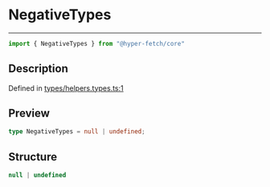 

# NegativeTypes

<div class="api-docs__separator" data-reactroot="">

---

</div><div class="api-docs__import" data-reactroot="">

```ts
import { NegativeTypes } from "@hyper-fetch/core"
```

</div><div class="api-docs__section">

## Description

</div><div class="api-docs__description"><span class="api-docs__do-not-parse">



</span></div><p class="api-docs__definition">

Defined in [types/helpers.types.ts:1](https://github.com/BetterTyped/hyper-fetch/blob/2ce105c7/packages/core/src/types/helpers.types.ts#L1)

</p><div class="api-docs__section">

## Preview

</div><div class="api-docs__preview type single">

```ts
type NegativeTypes = null | undefined;
```

</div><div class="api-docs__section">

## Structure

</div><div class="api-docs__returns">

```ts
null | undefined
```

</div>